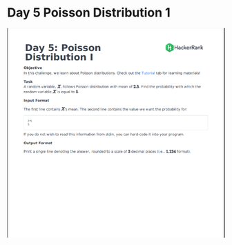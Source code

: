 # Day 5 Poisson Distribution 1
![](https://github.com/govindrathore27/10-Days-of-Stats/blob/main/Day%205/Day%205%20Poisson%20Distribution%201/Day%205%201.PNG)
